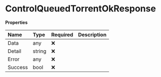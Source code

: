 # ControlQueuedTorrentOkResponse

**Properties**

| Name    | Type   | Required | Description |
| :------ | :----- | :------- | :---------- |
| Data    | any    | ❌       |             |
| Detail  | string | ❌       |             |
| Error   | any    | ❌       |             |
| Success | bool   | ❌       |             |
